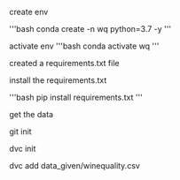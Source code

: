 create env

'''bash
conda create -n wq python=3.7 -y
'''

activate env
'''bash
conda activate wq 
'''

created a requirements.txt file 

install the requirements.txt

'''bash
pip install requirements.txt
'''


get the data

git init

dvc init

dvc add data_given/winequality.csv

